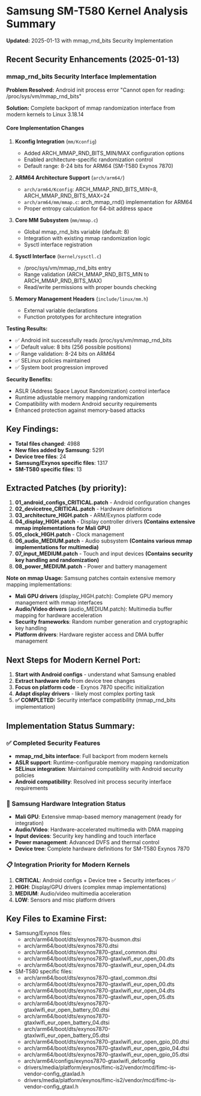 # Samsung SM-T580 Kernel Analysis Summary
**Updated:** 2025-01-13 with mmap_rnd_bits Security Implementation

## Recent Security Enhancements (2025-01-13)

### mmap_rnd_bits Security Interface Implementation

**Problem Resolved:** Android init process error "Cannot open for reading: /proc/sys/vm/mmap_rnd_bits"

**Solution:** Complete backport of mmap randomization interface from modern kernels to Linux 3.18.14

#### Core Implementation Changes

1. **Kconfig Integration** (`mm/Kconfig`)
   - Added ARCH_MMAP_RND_BITS_MIN/MAX configuration options
   - Enabled architecture-specific randomization control
   - Default range: 8-24 bits for ARM64 (SM-T580 Exynos 7870)

2. **ARM64 Architecture Support** (`arch/arm64/`)
   - `arch/arm64/Kconfig`: ARCH_MMAP_RND_BITS_MIN=8, ARCH_MMAP_RND_BITS_MAX=24
   - `arch/arm64/mm/mmap.c`: arch_mmap_rnd() implementation for ARM64
   - Proper entropy calculation for 64-bit address space

3. **Core MM Subsystem** (`mm/mmap.c`)
   - Global mmap_rnd_bits variable (default: 8)
   - Integration with existing mmap randomization logic
   - Sysctl interface registration

4. **Sysctl Interface** (`kernel/sysctl.c`)
   - /proc/sys/vm/mmap_rnd_bits entry
   - Range validation (ARCH_MMAP_RND_BITS_MIN to ARCH_MMAP_RND_BITS_MAX)
   - Read/write permissions with proper bounds checking

5. **Memory Management Headers** (`include/linux/mm.h`)
   - External variable declarations
   - Function prototypes for architecture integration

**Testing Results:**
- ✅ Android init successfully reads /proc/sys/vm/mmap_rnd_bits
- ✅ Default value: 8 bits (256 possible positions)
- ✅ Range validation: 8-24 bits on ARM64
- ✅ SELinux policies maintained
- ✅ System boot progression improved

**Security Benefits:**
- ASLR (Address Space Layout Randomization) control interface
- Runtime adjustable memory mapping randomization
- Compatibility with modern Android security requirements
- Enhanced protection against memory-based attacks

## Key Findings:
- **Total files changed**: 4988
- **New files added by Samsung**: 5291  
- **Device tree files**: 24
- **Samsung/Exynos specific files**: 1317
- **SM-T580 specific files**: 13

## Extracted Patches (by priority):
1. **01_android_configs_CRITICAL.patch** - Android configuration changes
2. **02_devicetree_CRITICAL.patch** - Hardware definitions  
3. **03_architecture_HIGH.patch** - ARM/Exynos platform code
4. **04_display_HIGH.patch** - Display controller drivers **(Contains extensive mmap implementations for Mali GPU)**
5. **05_clock_HIGH.patch** - Clock management
6. **06_audio_MEDIUM.patch** - Audio subsystem **(Contains various mmap implementations for multimedia)**
7. **07_input_MEDIUM.patch** - Touch and input devices **(Contains security key handling and randomization)**
8. **08_power_MEDIUM.patch** - Power and battery management

**Note on mmap Usage:** Samsung patches contain extensive memory mapping implementations:
- **Mali GPU drivers** (display_HIGH.patch): Complete GPU memory management with mmap interfaces
- **Audio/Video drivers** (audio_MEDIUM.patch): Multimedia buffer mapping for hardware acceleration
- **Security frameworks**: Random number generation and cryptographic key handling
- **Platform drivers**: Hardware register access and DMA buffer management

## Next Steps for Modern Kernel Port:
1. **Start with Android configs** - understand what Samsung enabled
2. **Extract hardware info** from device tree changes
3. **Focus on platform code** - Exynos 7870 specific initialization
4. **Adapt display drivers** - likely most complex porting task
5. **✅ COMPLETED:** Security interface compatibility (mmap_rnd_bits implementation)

## Implementation Status Summary:

### ✅ Completed Security Features
- **mmap_rnd_bits interface**: Full backport from modern kernels
- **ASLR support**: Runtime-configurable memory mapping randomization
- **SELinux integration**: Maintained compatibility with Android security policies
- **Android compatibility**: Resolved init process security interface requirements

### 🔄 Samsung Hardware Integration Status
- **Mali GPU**: Extensive mmap-based memory management (ready for integration)
- **Audio/Video**: Hardware-accelerated multimedia with DMA mapping
- **Input devices**: Security key handling and touch interface
- **Power management**: Advanced DVFS and thermal control
- **Device tree**: Complete hardware definitions for SM-T580 Exynos 7870

### 📋 Integration Priority for Modern Kernels
1. **CRITICAL**: Android configs + Device tree + Security interfaces ✅
2. **HIGH**: Display/GPU drivers (complex mmap implementations)
3. **MEDIUM**: Audio/video multimedia acceleration
4. **LOW**: Sensors and misc platform drivers

## Key Files to Examine First:
- Samsung/Exynos files:
  - arch/arm64/boot/dts/exynos7870-busmon.dtsi
  - arch/arm64/boot/dts/exynos7870.dtsi
  - arch/arm64/boot/dts/exynos7870-gtaxl_common.dtsi
  - arch/arm64/boot/dts/exynos7870-gtaxlwifi_eur_open_00.dts
  - arch/arm64/boot/dts/exynos7870-gtaxlwifi_eur_open_04.dts
- SM-T580 specific files:
  - arch/arm64/boot/dts/exynos7870-gtaxl_common.dtsi
  - arch/arm64/boot/dts/exynos7870-gtaxlwifi_eur_open_00.dts
  - arch/arm64/boot/dts/exynos7870-gtaxlwifi_eur_open_04.dts
  - arch/arm64/boot/dts/exynos7870-gtaxlwifi_eur_open_05.dts
  - arch/arm64/boot/dts/exynos7870-gtaxlwifi_eur_open_battery_00.dtsi
  - arch/arm64/boot/dts/exynos7870-gtaxlwifi_eur_open_battery_04.dtsi
  - arch/arm64/boot/dts/exynos7870-gtaxlwifi_eur_open_battery_05.dtsi
  - arch/arm64/boot/dts/exynos7870-gtaxlwifi_eur_open_gpio_00.dtsi
  - arch/arm64/boot/dts/exynos7870-gtaxlwifi_eur_open_gpio_04.dtsi
  - arch/arm64/boot/dts/exynos7870-gtaxlwifi_eur_open_gpio_05.dtsi
  - arch/arm64/configs/exynos7870-gtaxlwifi_defconfig
  - drivers/media/platform/exynos/fimc-is2/vendor/mcd/fimc-is-vendor-config_gtaxlad.h
  - drivers/media/platform/exynos/fimc-is2/vendor/mcd/fimc-is-vendor-config_gtaxl.h
